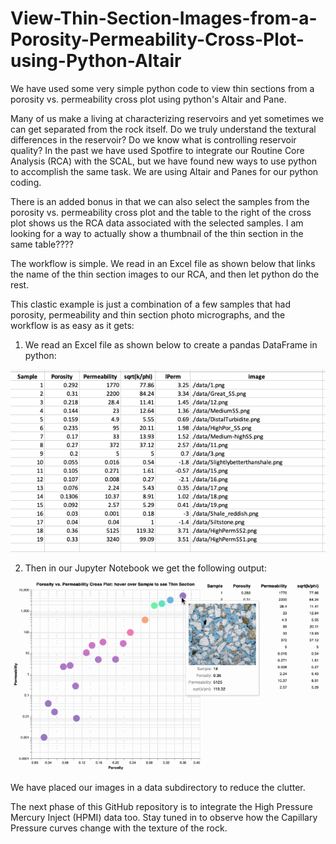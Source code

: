 # View-Thin-Section-Images-from-a-Porosity-Permeability-Cross-Plot-using-Python-Altair
We have used some very simple python code to view thin sections from a porosity vs. permeability cross plot using python's Altair and Pane.

Many of us make a living at characterizing reservoirs and yet sometimes we can get separated from the rock itself. Do we truly understand the textural differences in the reservoir? Do we know what is controlling reservoir quality? In the past we have used Spotfire to integrate our Routine Core Analysis (RCA) with the SCAL, but we have found new ways to use python to accomplish the same task. We are using Altair and Panes for our python coding. 

There is an added bonus in that we can also select the samples from the porosity vs. permeability cross plot and the table to the right of the cross plot shows us the RCA data associated with the selected samples. I am looking for a way to actually show a thumbnail of the thin section in the same table????

The workflow is simple. We read in an Excel file as shown below that links the name of the thin section images to our RCA, and then let python do the rest. 

This clastic example is just a combination of a few samples that had porosity, permeability and thin section photo micrographs, and the workflow is as easy as it gets:

1) We read an Excel file as shown below to create a pandas DataFrame in python:

![Geolog_Image](Excel.png)

2) Then in our Jupyter Notebook we get the following output:

![Geolog_Image](sqrt_k_phi.gif)

We have placed our images in a data subdirectory to reduce the clutter.

The next phase of this GitHub repository is to integrate the High Pressure Mercury Inject (HPMI) data too. Stay tuned in to observe how the Capillary Pressure curves change with the texture of the rock. 
